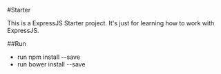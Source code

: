 #Starter

This is a ExpressJS Starter project. It's just for learning how to work with ExpressJS.

##Run

* run npm install --save
* run bower install --save